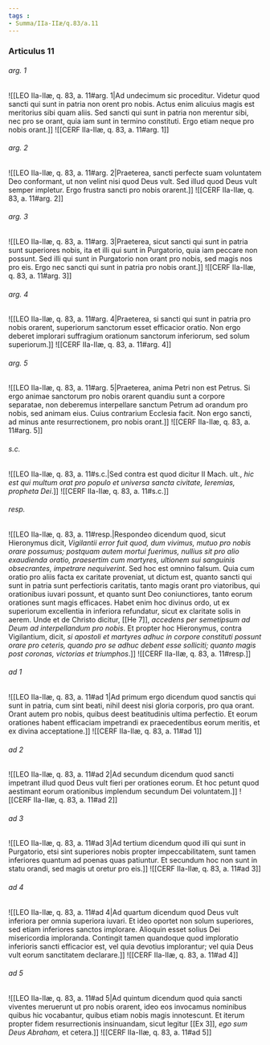 ```yaml
---
tags : 
- Summa/IIa-IIæ/q.83/a.11
---
```


### Articulus 11

###### arg. 1
![[LEO IIa-IIæ, q. 83, a. 11#arg. 1|Ad undecimum sic proceditur. Videtur quod sancti qui sunt in patria non orent pro nobis. Actus enim alicuius magis est meritorius sibi quam aliis. Sed sancti qui sunt in patria non merentur sibi, nec pro se orant, quia iam sunt in termino constituti. Ergo etiam neque pro nobis orant.]]
![[CERF IIa-IIæ, q. 83, a. 11#arg. 1]]

###### arg. 2
![[LEO IIa-IIæ, q. 83, a. 11#arg. 2|Praeterea, sancti perfecte suam voluntatem Deo conformant, ut non velint nisi quod Deus vult. Sed illud quod Deus vult semper impletur. Ergo frustra sancti pro nobis orarent.]]
![[CERF IIa-IIæ, q. 83, a. 11#arg. 2]]

###### arg. 3
![[LEO IIa-IIæ, q. 83, a. 11#arg. 3|Praeterea, sicut sancti qui sunt in patria sunt superiores nobis, ita et illi qui sunt in Purgatorio, quia iam peccare non possunt. Sed illi qui sunt in Purgatorio non orant pro nobis, sed magis nos pro eis. Ergo nec sancti qui sunt in patria pro nobis orant.]]
![[CERF IIa-IIæ, q. 83, a. 11#arg. 3]]

###### arg. 4
![[LEO IIa-IIæ, q. 83, a. 11#arg. 4|Praeterea, si sancti qui sunt in patria pro nobis orarent, superiorum sanctorum esset efficacior oratio. Non ergo deberet implorari suffragium orationum sanctorum inferiorum, sed solum superiorum.]]
![[CERF IIa-IIæ, q. 83, a. 11#arg. 4]]

###### arg. 5
![[LEO IIa-IIæ, q. 83, a. 11#arg. 5|Praeterea, anima Petri non est Petrus. Si ergo animae sanctorum pro nobis orarent quandiu sunt a corpore separatae, non deberemus interpellare sanctum Petrum ad orandum pro nobis, sed animam eius. Cuius contrarium Ecclesia facit. Non ergo sancti, ad minus ante resurrectionem, pro nobis orant.]]
![[CERF IIa-IIæ, q. 83, a. 11#arg. 5]]

###### s.c.
![[LEO IIa-IIæ, q. 83, a. 11#s.c.|Sed contra est quod dicitur II Mach. ult., *hic est qui multum orat pro populo et universa sancta civitate, Ieremias, propheta Dei*.]]
![[CERF IIa-IIæ, q. 83, a. 11#s.c.]]

###### resp.
![[LEO IIa-IIæ, q. 83, a. 11#resp.|Respondeo dicendum quod, sicut Hieronymus dicit, *Vigilantii error fuit quod, dum vivimus, mutuo pro nobis orare possumus; postquam autem mortui fuerimus, nullius sit pro alio exaudienda oratio, praesertim cum martyres, ultionem sui sanguinis obsecrantes, impetrare nequiverint*. Sed hoc est omnino falsum. Quia cum oratio pro aliis facta ex caritate proveniat, ut dictum est, quanto sancti qui sunt in patria sunt perfectioris caritatis, tanto magis orant pro viatoribus, qui orationibus iuvari possunt, et quanto sunt Deo coniunctiores, tanto eorum orationes sunt magis efficaces. Habet enim hoc divinus ordo, ut ex superiorum excellentia in inferiora refundatur, sicut ex claritate solis in aerem. Unde et de Christo dicitur, [[He 7]], *accedens per semetipsum ad Deum ad interpellandum pro nobis*. Et propter hoc Hieronymus, contra Vigilantium, dicit, *si apostoli et martyres adhuc in corpore constituti possunt orare pro ceteris, quando pro se adhuc debent esse solliciti; quanto magis post coronas, victorias et triumphos*.]]
![[CERF IIa-IIæ, q. 83, a. 11#resp.]]

###### ad 1
![[LEO IIa-IIæ, q. 83, a. 11#ad 1|Ad primum ergo dicendum quod sanctis qui sunt in patria, cum sint beati, nihil deest nisi gloria corporis, pro qua orant. Orant autem pro nobis, quibus deest beatitudinis ultima perfectio. Et eorum orationes habent efficaciam impetrandi ex praecedentibus eorum meritis, et ex divina acceptatione.]]
![[CERF IIa-IIæ, q. 83, a. 11#ad 1]]

###### ad 2
![[LEO IIa-IIæ, q. 83, a. 11#ad 2|Ad secundum dicendum quod sancti impetrant illud quod Deus vult fieri per orationes eorum. Et hoc petunt quod aestimant eorum orationibus implendum secundum Dei voluntatem.]]
![[CERF IIa-IIæ, q. 83, a. 11#ad 2]]

###### ad 3
![[LEO IIa-IIæ, q. 83, a. 11#ad 3|Ad tertium dicendum quod illi qui sunt in Purgatorio, etsi sint superiores nobis propter impeccabilitatem, sunt tamen inferiores quantum ad poenas quas patiuntur. Et secundum hoc non sunt in statu orandi, sed magis ut oretur pro eis.]]
![[CERF IIa-IIæ, q. 83, a. 11#ad 3]]

###### ad 4
![[LEO IIa-IIæ, q. 83, a. 11#ad 4|Ad quartum dicendum quod Deus vult inferiora per omnia superiora iuvari. Et ideo oportet non solum superiores, sed etiam inferiores sanctos implorare. Alioquin esset solius Dei misericordia imploranda. Contingit tamen quandoque quod imploratio inferioris sancti efficacior est, vel quia devotius implorantur; vel quia Deus vult eorum sanctitatem declarare.]]
![[CERF IIa-IIæ, q. 83, a. 11#ad 4]]

###### ad 5
![[LEO IIa-IIæ, q. 83, a. 11#ad 5|Ad quintum dicendum quod quia sancti viventes meruerunt ut pro nobis orarent, ideo eos invocamus nominibus quibus hic vocabantur, quibus etiam nobis magis innotescunt. Et iterum propter fidem resurrectionis insinuandam, sicut legitur [[Ex 3]], *ego sum Deus Abraham,* et cetera.]]
![[CERF IIa-IIæ, q. 83, a. 11#ad 5]]

